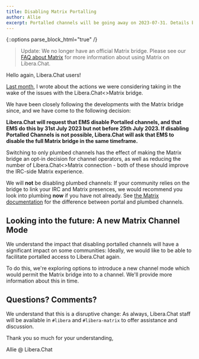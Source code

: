 ```yaml
---
title: Disabling Matrix Portalling 
author: Allie
excerpt: Portalled channels will be going away on 2023-07-31. Details below.
---
```


{::options parse_block_html="true" /}
>Update: We no longer have an official Matrix bridge. Please see our
>[FAQ about Matrix][matrixfaq] for more information about using Matrix on
>Libera.Chat.

Hello again, Libera.Chat users!

[Last month][prev], I wrote about the actions we were considering taking in
the wake of the issues with the Libera.Chat<>Matrix bridge.

We have been closely following the developments with the Matrix bridge since,
and we have come to the following decision:

**Libera.Chat will request that EMS disable Portalled channels, and that EMS
do this by 31st July 2023 but not before 25th July 2023.
If disabling Portalled Channels is not possible, Libera.Chat will ask that
EMS to disable the full Matrix bridge in the same timeframe.**

Switching to only plumbed channels has the effect of making the Matrix bridge
an opt-in decision for channel operators, as well as reducing the number of
Libera.Chat<>Matrix connection - both of these should improve the
IRC-side Matrix experience.

We will **not** be disabling plumbed channels: If your community relies on
the bridge to link your IRC and Matrix presences, we would recommend
you look into plumbing **now** if you have not already.
See [the Matrix documentation](https://matrix-org.github.io/matrix-appservice-irc/latest/irc_operators.html#portals-and-plumbed)
for the difference between portal and plumbed channels.

## Looking into the future: A new Matrix Channel Mode

We understand the impact that disabling portalled channels will have a
significant impact on some communities: Ideally, we would like to be able to
facilitate portalled access to Libera.Chat again.

To do this, we're exploring options to introduce a new channel mode which
would permit the Matrix bridge into to a channel.
We'll provide more information about this in time.

## Questions? Comments?

We understand that this is a disruptive change: As always,
Libera.Chat staff will be available in `#libera` and `#libera-matrix` to
offer assistance and discussion.

Thank you so much for your understanding,

Allie @ Libera.Chat

[prev]: https://libera.chat/news/matrix-irc-bridge-updates
[matrixfaq]: https://libera.chat/guides/matrix
